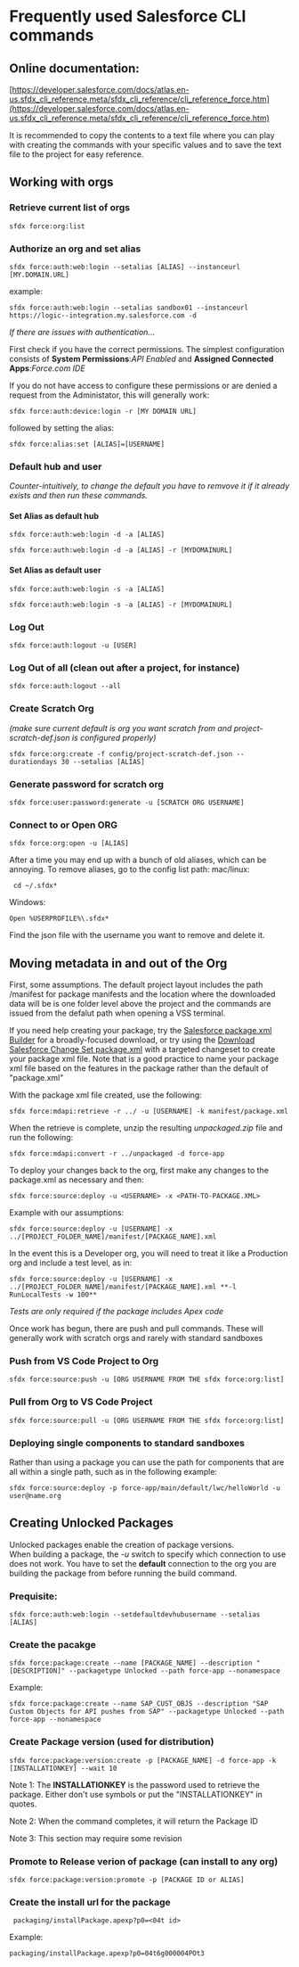 # Frequently used Salesforce CLI commands
## Online documentation:
[https://developer.salesforce.com/docs/atlas.en-us.sfdx_cli_reference.meta/sfdx_cli_reference/cli_reference_force.htm](https://developer.salesforce.com/docs/atlas.en-us.sfdx_cli_reference.meta/sfdx_cli_reference/cli_reference_force.htm)

It is recommended to copy the contents to a text file where you can play with creating the commands with your specific values and to save the text file to the project for easy reference.
## Working with orgs
### Retrieve current list of orgs
```
sfdx force:org:list
```

### Authorize an org and set alias
```
sfdx force:auth:web:login --setalias [ALIAS] --instanceurl [MY.DOMAIN.URL]
```

example:

```
sfdx force:auth:web:login --setalias sandbox01 --instanceurl https://logic--integration.my.salesforce.com -d
```

*If there are issues with authentication...*

First check if you have the correct permissions. The simplest configuration consists of **System Permissions**:*API Enabled* and **Assigned Connected Apps**:*Force.com IDE*

If you do not have access to configure these permissions or are denied a request from the Administator, this will generally work:

```
sfdx force:auth:device:login -r [MY DOMAIN URL]
```

followed by setting the alias:  

```
sfdx force:alias:set [ALIAS]=[USERNAME]
```

### Default hub and user
*Counter-intuitively, to change the default you have to remvove it if it already exists and then run these commands.*
#### Set Alias as default hub
```
sfdx force:auth:web:login -d -a [ALIAS]
```

```
sfdx force:auth:web:login -d -a [ALIAS] -r [MYDOMAINURL]
```

#### Set Alias as default user
```
sfdx force:auth:web:login -s -a [ALIAS]
```

```
sfdx force:auth:web:login -s -a [ALIAS] -r [MYDOMAINURL]
```

### Log Out
```
sfdx force:auth:logout -u [USER]
```

### Log Out of all (clean out after a project, for instance)
```
sfdx force:auth:logout --all
```

### Create Scratch Org 
*(make sure current default is org you want scratch from and project-scratch-def.json is configured properly)*  
```
sfdx force:org:create -f config/project-scratch-def.json --durationdays 30 --setalias [ALIAS]
```

### Generate password for scratch org
```
sfdx force:user:password:generate -u [SCRATCH ORG USERNAME]
```

### Connect to or Open ORG
```
sfdx force:org:open -u [ALIAS]
```

After a time you may end up with a bunch of old aliases, which can be annoying. To remove aliases, go to the config list path:
mac/linux:
```
 cd ~/.sfdx*  
```
Windows: 
```
Open %USERPROFILE%\.sfdx*
```
Find the json file with the username you want to remove and delete it.

## Moving metadata in and out of the Org
First, some assumptions. The default project layout includes the path /manifest for package manifests and the location where the downloaded data will be is one folder level above the project and the commands are issued from the defalut path when opening a VSS terminal.  

If you need help creating your package, try the [Salesforce package.xml Builder](https://packagebuilder.herokuapp.com/) for a broadly-focused download, or try using the [Download Salesforce Change Set package.xml](https://chrome.google.com/webstore/detail/download-salesforce-chang/olkmefomaellbafiabkljcemiljkkbeh) with a targeted changeset to create your package xml file. Note that is a good practice to name your package xml file based on the features in the package rather than the default of "package.xml"

With the package xml file created, use the following:  
```
sfdx force:mdapi:retrieve -r ../ -u [USERNAME] -k manifest/package.xml
```

When the retrieve is complete, unzip the resulting *unpackaged.zip* file and run the following:  
```
sfdx force:mdapi:convert -r ../unpackaged -d force-app
```

To deploy your changes back to the org, first make any changes to the package.xml as necessary and then:  
```
sfdx force:source:deploy -u <USERNAME> -x <PATH-TO-PACKAGE.XML>
```

Example with our assumptions:  
```
sfdx force:source:deploy -u [USERNAME] -x ../[PROJECT_FOLDER_NAME]/manifest/[PACKAGE_NAME].xml
```

In the event this is a Developer org, you will need to treat it like a Production org and include a test level, as in:
```
sfdx force:source:deploy -u [USERNAME] -x ../[PROJECT_FOLDER_NAME]/manifest/[PACKAGE_NAME].xml **-l RunLocalTests -w 100**
```
*Tests are only required if the package includes Apex code*

Once work has begun, there are push and pull commands. These will generally work with scratch orgs and rarely with standard sandboxes  
### Push from VS Code Project to Org
```
sfdx force:source:push -u [ORG USERNAME FROM THE sfdx force:org:list]
```
### Pull from Org to VS Code Project
```
sfdx force:source:pull -u [ORG USERNAME FROM THE sfdx force:org:list]
```
### Deploying single components to standard sandboxes
Rather than using a package you can use the path for components that are all within a single path, such as in the following example:
```
sfdx force:source:deploy -p force-app/main/default/lwc/helloWorld -u user@name.org
```
## Creating Unlocked Packages 
Unlocked packages enable the creation of package versions.  
When building a package, the *-u* switch to specify which connection to use does not work. You have to set the **default** connection to the org you are building the package from before running the build command.

### Prequisite:
```
sfdx force:auth:web:login --setdefaultdevhubusername --setalias [ALIAS]  
```
### Create the pacakge
```
sfdx force:package:create --name [PACKAGE_NAME] --description "[DESCRIPTION]" --packagetype Unlocked --path force-app --nonamespace 
```
Example:  
```
sfdx force:package:create --name SAP_CUST_OBJS --description "SAP Custom Objects for API pushes from SAP" --packagetype Unlocked --path force-app --nonamespace
```
### Create Package version (used for distribution)
```
sfdx force:package:version:create -p [PACKAGE_NAME] -d force-app -k [INSTALLATIONKEY] --wait 10
```
Note 1: The **INSTALLATIONKEY** is the password used to retrieve the package. Either don't use symbols or put the "INSTALLATIONKEY" in quotes.

Note 2: When the command completes, it will return the Package ID

Note 3: This section may require some revision

### Promote to Release verion of package (can install to any org)
```
sfdx force:package:version:promote -p [PACKAGE ID or ALIAS]
```
### Create the install url for the package
```
 packaging/installPackage.apexp?p0=<04t id>
```
Example:
```
packaging/installPackage.apexp?p0=04t6g000004POt3
```

